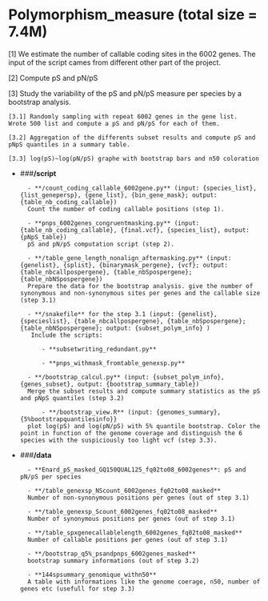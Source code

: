 # Polymorphism_measure (total size = 7.4M)

[1] We estimate the number of callable coding sites in the 6002 genes. The input of the script cames from different other part of the project.

[2] Compute pS and pN/pS

[3] Study the variability of the pS and pN/pS measure per species by a bootstrap analysis.

   	[3.1] Randomly sampling with repeat 6002 genes in the gene list.
   	Wrote 500 list and compute a pS and pN/pS for each of them.

   	[3.2] Aggregation of the differents subset results and compute pS and pNpS quantiles in a summary table.

   	[3.3] log(pS)~log(pN/pS) graphe with bootstrap bars and n50 coloration
	
- ###**/script**

		- **/count_coding_callable_6002gene.py** (input: {species_list}, {list_genepersp}, {gene_list}, {bin_gene_mask}; output: {table_nb_coding_callable})
   		Count the number of coding callable positions (step 1).

		- **pnps_6002genes_congruentmasking.py** (input: {table_nb_coding_callable}, {final.vcf}, {species_list}, output: {pNpS_table})
   		pS and pN/pS computation script (step 2).

		- **/table_gene_length_nonalign_aftermasking.py** (input: {genelist}, {splist}, {binarymask_pergene}, {vcf}; output: {table_nbcallpospergene}, {table_nbSpospergene}; {table_nbNSpospergene})
   		Prepare the data for the bootstrap analysis. give the number of synonymous and non-synonymous sites per genes and the callable size (step 3.1)

		- **/snakefile** for the step 3.1 (input: {genelist}, {specieslist}, {table_nbcallpospergene}, {table_nbSpospergene}; {table_nbNSpospergene}; output: {subset_polym_info} )
   		 Include the scripts:
		
		  	- **subsetwriting_redundant.py**

		  	- **pnps_withmask_fromtable_genexsp.py**

		- **/bootstrap_calcul.py** (input: {subset_polym_info}, {genes_subset}, output: {bootstrap_summary_table})
   		Merge the subset results and compute summary statistics as the pS and pNpS quantiles (step 3.2)

	        - **/bootstrap_view.R** (input: {genomes_summary}, {5%bootstrapquantilesinfo}}
   		plot log(pS) and log(pN/pS) with 5% quantile bootstrap. Color the point in function of the genome coverage and distinguish the 6 species with the suspiciously too light vcf (step 3.3).

- ###**/data**

		- **Enard_pS_masked_GQ150QUAL125_fq02to08_6002genes**: pS and pN/pS per species

		- **/table_genexsp_NScount_6002genes_fq02to08_masked**
   		Number of non-synonymous positions per genes (out of step 3.1)

		- **/table_genexsp_Scount_6002genes_fq02to08_masked**
   		Number of synonymous positions per genes (out of step 3.1)

		- **/table_spxgenecallablelength_6002genes_fq02to08_masked**
   		Number of callable positions per genes (out of step 3.1)

		- **/bootstrap_q5%_psandpnps_6002genes_masked**
   		bootstrap summary informations (out of step 3.2)

		- **144spsummary_genomique_withn50**
   		A table with informations like the genome coerage, n50, number of genes etc (usefull for step 3.3)
		
